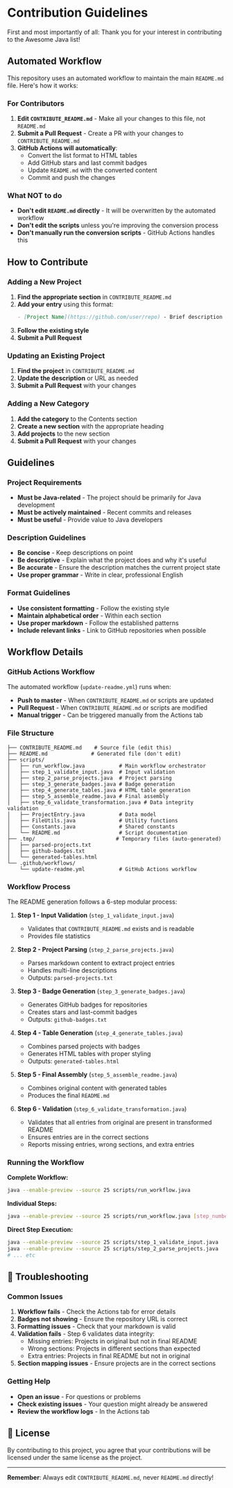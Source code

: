# Contribution Guidelines

First and most importantly of all: Thank you for your interest in contributing to the Awesome Java list!

## Automated Workflow

This repository uses an automated workflow to maintain the main `README.md` file. Here's how it works:

### For Contributors

1. **Edit `CONTRIBUTE_README.md`** - Make all your changes to this file, not `README.md`
2. **Submit a Pull Request** - Create a PR with your changes to `CONTRIBUTE_README.md`
3. **GitHub Actions will automatically**:
   - Convert the list format to HTML tables
   - Add GitHub stars and last commit badges
   - Update `README.md` with the converted content
   - Commit and push the changes

### What NOT to do

- **Don't edit `README.md` directly** - It will be overwritten by the automated workflow
- **Don't edit the scripts** unless you're improving the conversion process
- **Don't manually run the conversion scripts** - GitHub Actions handles this

## How to Contribute

### Adding a New Project

1. **Find the appropriate section** in `CONTRIBUTE_README.md`
2. **Add your entry** using this format:
   ```markdown
   - [Project Name](https://github.com/user/repo) - Brief description of what the project does.
   ```
3. **Follow the existing style**
4. **Submit a Pull Request**

### Updating an Existing Project

1. **Find the project** in `CONTRIBUTE_README.md`
2. **Update the description** or URL as needed
3. **Submit a Pull Request** with your changes

### Adding a New Category

1. **Add the category** to the Contents section
2. **Create a new section** with the appropriate heading
3. **Add projects** to the new section
4. **Submit a Pull Request** with your changes

## Guidelines

### Project Requirements

- **Must be Java-related** - The project should be primarily for Java development
- **Must be actively maintained** - Recent commits and releases
- **Must be useful** - Provide value to Java developers

### Description Guidelines

- **Be concise** - Keep descriptions on point
- **Be descriptive** - Explain what the project does and why it's useful
- **Be accurate** - Ensure the description matches the current project state
- **Use proper grammar** - Write in clear, professional English

### Format Guidelines

- **Use consistent formatting** - Follow the existing style
- **Maintain alphabetical order** - Within each section
- **Use proper markdown** - Follow the established patterns
- **Include relevant links** - Link to GitHub repositories when possible

## Workflow Details

### GitHub Actions Workflow

The automated workflow (`update-readme.yml`) runs when:

- **Push to master** - When `CONTRIBUTE_README.md` or scripts are updated
- **Pull Request** - When `CONTRIBUTE_README.md` or scripts are modified
- **Manual trigger** - Can be triggered manually from the Actions tab

### File Structure

```
├── CONTRIBUTE_README.md    # Source file (edit this)
├── README.md              # Generated file (don't edit)
├── scripts/
│   ├── run_workflow.java           # Main workflow orchestrator
│   ├── step_1_validate_input.java  # Input validation
│   ├── step_2_parse_projects.java  # Project parsing
│   ├── step_3_generate_badges.java # Badge generation
│   ├── step_4_generate_tables.java # HTML table generation
│   ├── step_5_assemble_readme.java # Final assembly
│   ├── step_6_validate_transformation.java # Data integrity validation
│   ├── ProjectEntry.java           # Data model
│   ├── FileUtils.java              # Utility functions
│   ├── Constants.java              # Shared constants
│   └── README.md                   # Script documentation
├── .tmp/                          # Temporary files (auto-generated)
│   ├── parsed-projects.txt
│   ├── github-badges.txt
│   └── generated-tables.html
└── .github/workflows/
    └── update-readme.yml           # GitHub Actions workflow
```

### Workflow Process

The README generation follows a 6-step modular process:

1. **Step 1 - Input Validation** (`step_1_validate_input.java`)
   - Validates that `CONTRIBUTE_README.md` exists and is readable
   - Provides file statistics

2. **Step 2 - Project Parsing** (`step_2_parse_projects.java`)
   - Parses markdown content to extract project entries
   - Handles multi-line descriptions
   - Outputs: `parsed-projects.txt`

3. **Step 3 - Badge Generation** (`step_3_generate_badges.java`)
   - Generates GitHub badges for repositories
   - Creates stars and last-commit badges
   - Outputs: `github-badges.txt`

4. **Step 4 - Table Generation** (`step_4_generate_tables.java`)
   - Combines parsed projects with badges
   - Generates HTML tables with proper styling
   - Outputs: `generated-tables.html`

5. **Step 5 - Final Assembly** (`step_5_assemble_readme.java`)
   - Combines original content with generated tables
   - Produces the final `README.md`

6. **Step 6 - Validation** (`step_6_validate_transformation.java`)
   - Validates that all entries from original are present in transformed README
   - Ensures entries are in the correct sections
   - Reports missing entries, wrong sections, and extra entries

### Running the Workflow

**Complete Workflow:**
```bash
java --enable-preview --source 25 scripts/run_workflow.java
```

**Individual Steps:**
```bash
java --enable-preview --source 25 scripts/run_workflow.java [step_number]
```

**Direct Step Execution:**
```bash
java --enable-preview --source 25 scripts/step_1_validate_input.java
java --enable-preview --source 25 scripts/step_2_parse_projects.java
# ... etc
```

## 🐛 Troubleshooting

### Common Issues

1. **Workflow fails** - Check the Actions tab for error details
2. **Badges not showing** - Ensure the repository URL is correct
3. **Formatting issues** - Check that your markdown is valid
4. **Validation fails** - Step 6 validates data integrity:
   - Missing entries: Projects in original but not in final README
   - Wrong sections: Projects in different sections than expected
   - Extra entries: Projects in final README but not in original
5. **Section mapping issues** - Ensure projects are in the correct sections

### Getting Help

- **Open an issue** - For questions or problems
- **Check existing issues** - Your question might already be answered
- **Review the workflow logs** - In the Actions tab

## 📄 License

By contributing to this project, you agree that your contributions will be licensed under the same license as the project.

---

**Remember**: Always edit `CONTRIBUTE_README.md`, never `README.md` directly!
